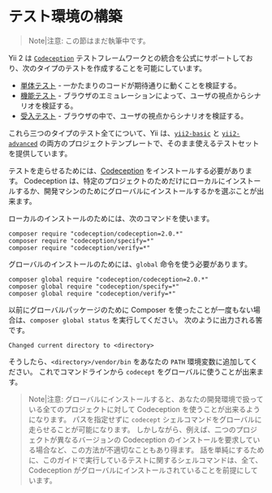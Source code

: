 テスト環境の構築
================

> Note|注意: この節はまだ執筆中です。

Yii 2 は [`Codeception`](https://github.com/Codeception/Codeception) テストフレームワークとの統合を公式にサポートしており、次のタイプのテストを作成することを可能にしています。

- [単体テスト](test-unit.md) - 一かたまりのコードが期待通りに動くことを検証する。
- [機能テスト](test-functional.md) - ブラウザのエミュレーションによって、ユーザの視点からシナリオを検証する。
- [受入テスト](test-acceptance.md) - ブラウザの中で、ユーザの視点からシナリオを検証する。

これら三つのタイプのテスト全てについて、Yii は、[`yii2-basic`](https://github.com/yiisoft/yii2-app-basic) と [`yii2-advanced`](https://github.com/yiisoft/yii2-app-advanced) の両方のプロジェクトテンプレートで、そのまま使えるテストセットを提供しています。

テストを走らせるためには、[Codeception](https://github.com/Codeception/Codeception) をインストールする必要があります。
Codeception は、特定のプロジェクトのためだけにローカルにインストールするか、開発マシンのためにグローバルにインストールするかを選ぶことが出来ます。

ローカルのインストールのためには、次のコマンドを使います。

```
composer require "codeception/codeception=2.0.*"
composer require "codeception/specify=*"
composer require "codeception/verify=*"
```

グローバルのインストールのためには、`global` 命令を使う必要があります。

```
composer global require "codeception/codeception=2.0.*"
composer global require "codeception/specify=*"
composer global require "codeception/verify=*"
```

以前にグローバルパッケージのために Composer を使ったことが一度もない場合は、`composer global status` を実行してください。
次のように出力される筈です。

```
Changed current directory to <directory>
```

そうしたら、`<directory>/vendor/bin` をあなたの `PATH` 環境変数に追加してください。
これでコマンドラインから `codecept` をグローバルに使うことが出来ます。

> Note|注意: グローバルにインストールすると、あなたの開発環境で扱っている全てのプロジェクトに対して Codeception を使うことが出来るようになります。
  パスを指定せずに `codecept` シェルコマンドをグローバルに走らせることが可能になります。
  しかしながら、例えば、二つのプロジェクトが異なるバージョンの Codeception のインストールを要求している場合など、この方法が不適切なこともあり得ます。
  話を単純にするために、このガイドで実行しているテストに関するシェルコマンドは、全て、Codeception がグローバルにインストールされていることを前提にしています。
